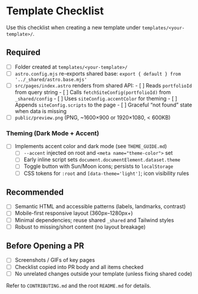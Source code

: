 # Template Checklist

Use this checklist when creating a new template under `templates/<your-template>/`.

## Required

- [ ] Folder created at `templates/<your-template>/`
- [ ] `astro.config.mjs` re-exports shared base:
      `export { default } from '../_shared/astro.base.mjs'`
- [ ] `src/pages/index.astro` renders from shared API:
      - [ ] Reads `portfolioId` from query string
      - [ ] Calls `fetchSiteConfig(portfolioId)` from `_shared/config`
      - [ ] Uses `siteConfig.accentColor` for theming
      - [ ] Appends `siteConfig.scripts` to the page
      - [ ] Graceful “not found” state when data is missing
- [ ] `public/preview.png` (PNG, ~1600×900 or 1920×1080, < 600KB)

### Theming (Dark Mode + Accent)

- [ ] Implements accent color and dark mode (see `THEME_GUIDE.md`)
  - [ ] `--accent` injected on root and `<meta name="theme-color">` set
  - [ ] Early inline script sets `document.documentElement.dataset.theme`
  - [ ] Toggle button with Sun/Moon icons; persists to `localStorage`
  - [ ] CSS tokens for `:root` and `[data-theme='light']`; icon visibility rules

## Recommended

- [ ] Semantic HTML and accessible patterns (labels, landmarks, contrast)
- [ ] Mobile-first responsive layout (360px–1280px+)
- [ ] Minimal dependencies; reuse shared `_shared` and Tailwind styles
- [ ] Robust to missing/short content (no layout breakage)

## Before Opening a PR

- [ ] Screenshots / GIFs of key pages
- [ ] Checklist copied into PR body and all items checked
- [ ] No unrelated changes outside your template (unless fixing shared code)

Refer to `CONTRIBUTING.md` and the root `README.md` for details.
